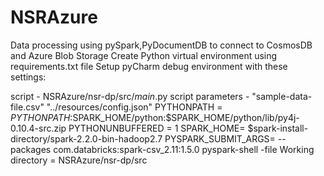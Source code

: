 # NSRAzure
Data processing using pySpark,PyDocumentDB to connect to CosmosDB and Azure Blob Storage
Create Python virtual environment using requirements.txt file
Setup pyCharm debug environment with these settings:

script - NSRAzure/nsr-dp/src/_main_.py
script parameters - "sample-data-file.csv" "../resources/config.json"
PYTHONPATH = $PYTHONPATH:$SPARK_HOME/python:$SPARK_HOME/python/lib/py4j-0.10.4-src.zip
PYTHONUNBUFFERED = 1
SPARK_HOME= $spark-install-directory/spark-2.2.0-bin-hadoop2.7
PYSPARK_SUBMIT_ARGS= --packages com.databricks:spark-csv_2.11:1.5.0 pyspark-shell -file
Working directory  = NSRAzure/nsr-dp/src
